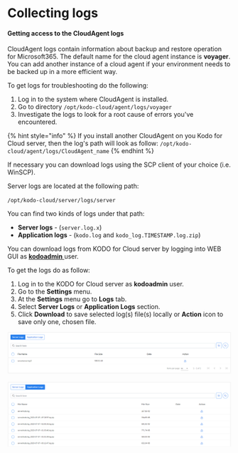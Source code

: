 # Collecting logs

#### Getting access to the CloudAgent logs

CloudAgent logs contain information about backup and restore operation for Microsoft365. The default name for the cloud agent instance is **voyager**. You can add another instance of a cloud agent if your environment needs to be backed up in a more efficient way.    

To get logs for troubleshooting do the following:

1. Log in to the system where CloudAgent is installed.
2. Go to directory  `/opt/kodo-cloud/agent/logs/voyager`
3. Investigate the logs to look for a root cause of errors you've encountered.

{% hint style="info" %}
If you install another CloudAgent on you Kodo for Cloud server, then the log's path will look as follow: `/opt/kodo-cloud/agent/logs/CloudAgent_name`
{% endhint %}

If necessary you can download logs using the SCP client of your choice \(i.e. WinSCP\).

Server logs are located at the following path:

`/opt/kodo-cloud/server/logs/server`

You can find two kinds of logs under that path:

* **Server logs** - \(`server.log.x`\)
* **Application logs** - \(`kodo.log` and `kodo_log.TIMESTAMP.log.zip`\) 

You can download logs from KODO for Cloud server by logging into WEB GUI as [**kodoadmin** ](../administration/organizations-kodoadmin-dashboard-only/settings/kodo-admin.md)user.

To get the logs do as follow:

1. Log in to the KODO for Cloud server as **kodoadmin** user.
2. Go to the **Settings** menu.
3. At the **Settings** menu go to **Logs** tab.
4. Select **Server Logs** or **Application Logs** section.
5. Click **Download** to save selected log\(s\) file\(s\) locally or **Action** icon to save only one, chosen file.

![](../.gitbook/assets/kodo-cloud-administration-settings-kodoadmin02.png)

![](../.gitbook/assets/kodo-cloud-administration-settings-kodoadmin03.png)



